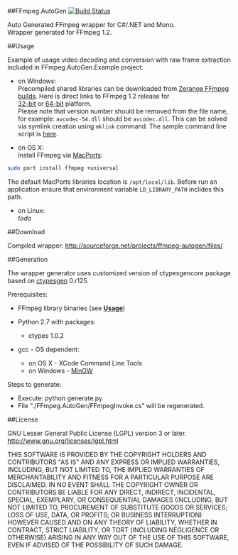 ##FFmpeg.AutoGen [![Build Status](https://travis-ci.org/Ruslan-B/FFmpeg.AutoGen.png)](https://travis-ci.org/Ruslan-B/FFmpeg.AutoGen)

Auto Generated FFmpeg wrapper for C#/.NET and Mono.  
Wrapper generated for FFmpeg 1.2.  

##Usage

Example of usage video decoding and conversion with raw frame extraction included in FFmpeg.AutoGen.Example project.  

- on Windows:  
Precompiled shared libraries can be downloaded from [Zeranoe FFmpeg builds](http://ffmpeg.zeranoe.com/builds/).
Here is direct links to FFmpeg 1.2 release for   
[32-bit](http://ffmpeg.zeranoe.com/builds/win32/shared/ffmpeg-1.2-win32-shared.7z) or
[64-bit](http://ffmpeg.zeranoe.com/builds/win64/shared/ffmpeg-1.2-win64-shared.7z) platform.  
Please note that version number should be removed from the file name, for example: ```avcodec-54.dll``` should be ```avcodec.dll```. 
This can be solved via symlink creation using ```mklink``` command. The sample command line script is [here](FFmpeg/tools/create-symlinks.cmd).

- on OS X:  
Install FFmpeg via [MacPorts](http://www.macports.org):
```bash
sudo port install ffmpeg +universal
```
The default MacPorts libraries location is ```/opt/local/lib```.
Before run an application ensure that environment variable ```LD_LIBRARY_PATH``` inclides this path.

- on Linux:  
*todo*

##Download

Compiled wrapper:
http://sourceforge.net/projects/ffmpeg-autogen/files/

##Generation

The wrapper generator uses customized version of ctypesgencore package based on [ctypesgen](http://code.google.com/p/ctypesgen/) 0.r125.

Prerequisites:
 - FFmpeg library binaries (see **[Usage](#usage)**)
 - Python 2.7 with packages:
    - ctypes 1.0.2

 - gcc - OS dependent:
    - on OS X - XCode Command Line Tools
    - on Windows - [MinGW](http://www.mingw.org)

Steps to generate:
- Execute: python generate.py
- File "./FFmpeg.AutoGen/FFmpegInvoke.cs" will be regenerated.

##License

GNU Lesser General Public License (LGPL) version 3 or later.  
http://www.gnu.org/licenses/lgpl.html

THIS SOFTWARE IS PROVIDED BY THE COPYRIGHT HOLDERS AND CONTRIBUTORS
"AS IS" AND ANY EXPRESS OR IMPLIED WARRANTIES, INCLUDING, BUT NOT
LIMITED TO, THE IMPLIED WARRANTIES OF MERCHANTABILITY AND FITNESS FOR
A PARTICULAR PURPOSE ARE DISCLAIMED. IN NO EVENT SHALL THE COPYRIGHT
OWNER OR CONTRIBUTORS BE LIABLE FOR ANY DIRECT, INDIRECT, INCIDENTAL,
SPECIAL, EXEMPLARY, OR CONSEQUENTIAL DAMAGES (INCLUDING, BUT NOT
LIMITED TO, PROCUREMENT OF SUBSTITUTE GOODS OR SERVICES; LOSS OF USE,
DATA, OR PROFITS; OR BUSINESS INTERRUPTION) HOWEVER CAUSED AND ON ANY
THEORY OF LIABILITY, WHETHER IN CONTRACT, STRICT LIABILITY, OR TORT
(INCLUDING NEGLIGENCE OR OTHERWISE) ARISING IN ANY WAY OUT OF THE USE
OF THIS SOFTWARE, EVEN IF ADVISED OF THE POSSIBILITY OF SUCH DAMAGE.